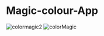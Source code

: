 # Magic-colour-App
![colormagic2](https://user-images.githubusercontent.com/81187698/122640914-99d50d00-d11f-11eb-9c24-a5df4c8282ea.PNG)
![colorMagic](https://user-images.githubusercontent.com/81187698/122640917-9e012a80-d11f-11eb-8402-3004bce4ee41.PNG)
